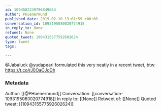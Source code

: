 ```yaml
---
id: 1094582249796849664
author: PHuenermund
published_date: 2019-02-10 13:01:59 +00:00
conversation_id: 1093195080020774918
in_reply_to: None
retweet: None
quoted_tweet: 1094315577592602624
type: tweet
tags:

---
```


@Jabaluck @yudapearl formulated this very neatly in a recent tweet, btw: https://t.co/rJ0OaCJoDh

### Metadata

Author: [[@PHuenermund]]
Conversation: [[conversation-1093195080020774918]]
In reply to: [[None]]
Retweet of: [[None]]
Quoted tweet: [[1094315577592602624]]
